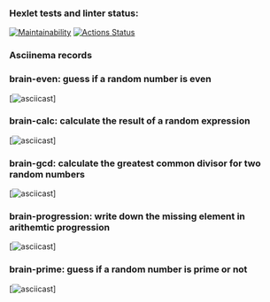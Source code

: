 ### Hexlet tests and linter status:
[![Maintainability](https://api.codeclimate.com/v1/badges/767873f2592f4a15d2e5/maintainability)](https://codeclimate.com/github/Viacheslav500/python-project-49/maintainability)
[![Actions Status](https://github.com/Viacheslav500/python-project-49/actions/workflows/hexlet-check.yml/badge.svg)](https://github.com/Viacheslav500/python-project-49/actions)


### Asciinema records
### brain-even: guess if a random number is even
[![asciicast](https://asciinema.org/a/99HwZajo39218htRBSIA6ykZo)]
### brain-calc: calculate the result of a random expression 
[![asciicast](https://asciinema.org/a/NRFfxCWsvV7DQnlGuDC3WT7ks)]
### brain-gcd: calculate the greatest common divisor for two random numbers
[![asciicast](https://asciinema.org/a/RK8Uj2ttJI4KUn4B6pMGS76xb)]
### brain-progression: write down the missing element in arithemtic progression
[![asciicast](https://asciinema.org/a/csxONM1SXRP4tIrHyMi1jNncj)]
### brain-prime: guess if a random number is prime or not
[![asciicast](https://asciinema.org/a/4fbHAPw4wrxpi1CXm7tySGXDO)]
